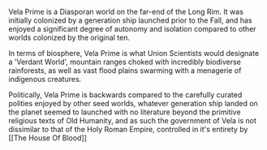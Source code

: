 Vela Prime is a Diasporan world on the far-end of the Long Rim. It was initially colonized by a generation ship launched prior to the Fall, and has enjoyed a significant degree of autonomy and isolation compared to other worlds colonized by the original ten. 

In terms of biosphere, Vela Prime is what Union Scientists would designate a 'Verdant World', mountain ranges choked with incredibly biodiverse rainforests, as well as vast flood plains swarming with a menagerie of indigenous creatures.

Politically, Vela Prime is backwards compared to the carefully curated polities enjoyed by other seed worlds, whatever generation ship landed on the planet seemed to launched with no literature beyond the primitive religious texts of Old Humanity, and as such the government of Vela is not dissimilar to that of the Holy Roman Empire, controlled in it's entirety by [[The House Of Blood]]

